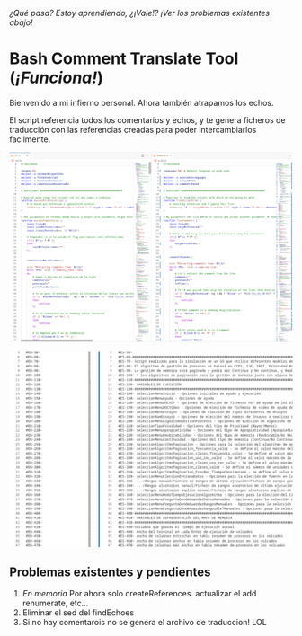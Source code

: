 *¿Qué pasa? Estoy aprendiendo, ¿¡Vale!?*
*¡Ver los problemas existentes abajo!*

# Bash Comment Translate Tool (*¡Funciona!*)

Bienvenido a mi infierno personal. Ahora también atrapamos los echos.

El script referencia todos los comentarios y echos, y te genera ficheros de traducción con las referencias creadas para poder intercambiarlos facilmente.

![example](img/example.png)

![extracted_comments](img/comments.png)

## Problemas existentes y pendientes

1. *En memoria* Por ahora solo createReferences. actualizar el add renumerate, etc...
4. Eliminar el sed del findEchoes
5. Si no hay comentarois no se genera el archivo de traduccion! LOL